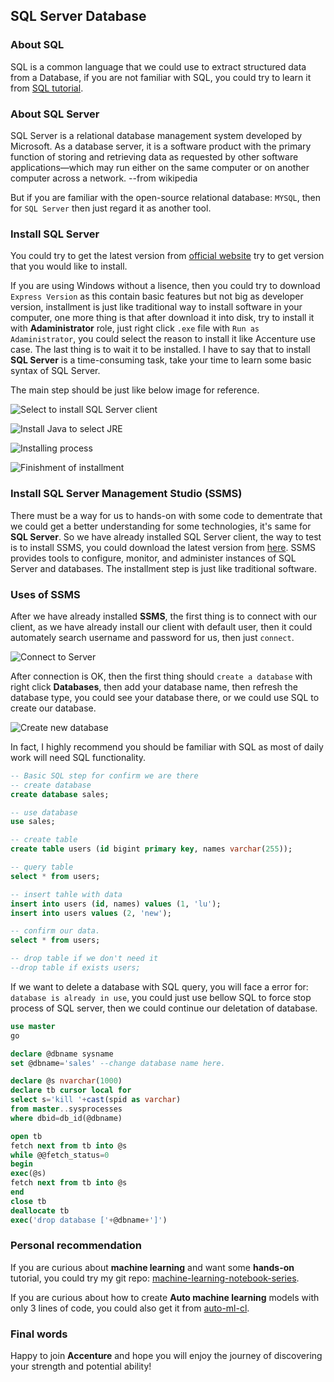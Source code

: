 ## SQL Server Database

### About SQL

SQL is a common language that we could use to extract structured data from a Database, if you are not familiar with SQL, you could try to learn it from [SQL tutorial](https://www.runoob.com/sql/sql-tutorial.html).


### About SQL Server

SQL Server is a relational database management system developed by Microsoft. As a database server, it is a software product with the primary function of storing and retrieving data as requested by other software applications—which may run either on the same computer or on another computer across a network. --from wikipedia

But if you are familiar with the open-source relational database: `MYSQL`, then for `SQL Server` then just regard it as another tool.


### Install SQL Server

You could try to get the latest version from [official website](https://www.microsoft.com/zh-cn/sql-server/sql-server-downloads) try to get version that you would like to install. 

If you are using Windows without a lisence, then you could try to download `Express Version` as this contain basic features but not big as developer version, installment is just like traditional way to install software in your computer, one more thing is that after download it into disk, try to install it with **Adaministrator** role, just right click `.exe` file with `Run as Adaministrator`, you could select the reason to install it like Accenture use case. The last thing is to wait it to be installed. I have to say that to install **SQL Server** is a time-consuming task, take your time to learn some basic syntax of SQL Server.

The main step should be just like below image for reference. 

![Select to install SQL Server client](https://github.com/lugq1990/machine-learning-beginner-jupyter-series/blob/master/other_materials/SQL_Server/picture/install.png)


![Install Java to select JRE](https://github.com/lugq1990/machine-learning-beginner-jupyter-series/blob/master/other_materials/SQL_Server/picture/java_install.png)


![Installing process](https://github.com/lugq1990/machine-learning-beginner-jupyter-series/blob/master/other_materials/SQL_Server/picture/install_process.png)


![Finishment of installment](https://github.com/lugq1990/machine-learning-beginner-jupyter-series/blob/master/other_materials/SQL_Server/picture/sucess.png)


### Install SQL Server Management Studio (SSMS)


There must be a way for us to hands-on with some code to dementrate that we could get a better understanding for some technologies, it's same for **SQL Server**. So we have already installed SQL Server client, the way to test is to install SSMS, you could download the latest version from [here](https://docs.microsoft.com/zh-cn/sql/ssms/download-sql-server-management-studio-ssms?view=sql-server-ver15#download-ssms). SSMS provides tools to configure, monitor, and administer instances of SQL Server and databases. The installment step is just like traditional software.


### Uses of SSMS 


After we have already installed **SSMS**, the first thing is to connect with our client, as we have already install our client with default user, then it could automately search username and password for us, then just `connect`. 

![Connect to Server](https://github.com/lugq1990/machine-learning-beginner-jupyter-series/blob/master/other_materials/SQL_Server/picture/connect_to_server.png)

After connection is OK, then the first thing should `create a database` with right click **Databases**, then add your database name, then refresh the database type, you could see your database there, or we could use SQL to create our database.

![Create new database](https://github.com/lugq1990/machine-learning-beginner-jupyter-series/blob/master/other_materials/SQL_Server/picture/create_new_db.png)


In fact, I highly recommend you should be familiar with SQL as most of daily work will need SQL functionality.


```SQL
-- Basic SQL step for confirm we are there
-- create database
create database sales;

-- use database
use sales;

-- create table
create table users (id bigint primary key, names varchar(255));

-- query table
select * from users;

-- insert tahle with data
insert into users (id, names) values (1, 'lu');
insert into users values (2, 'new');

-- confirm our data.
select * from users;

-- drop table if we don't need it
--drop table if exists users;

```

If we want to delete a database with SQL query, you will face a error for: `database is already in use`, you could just use bellow SQL to force stop process of SQL server, then we could continue our deletation of database.

```SQL
use master 
go 

declare @dbname sysname 
set @dbname='sales' --change database name here.

declare @s nvarchar(1000) 
declare tb cursor local for 
select s='kill '+cast(spid as varchar) 
from master..sysprocesses 
where dbid=db_id(@dbname) 

open tb 
fetch next from tb into @s 
while @@fetch_status=0 
begin 
exec(@s) 
fetch next from tb into @s 
end 
close tb 
deallocate tb 
exec('drop database ['+@dbname+']')  
```


### Personal recommendation

If you are curious about **machine learning** and want some **hands-on** tutorial, you could try my git repo: [machine-learning-notebook-series](https://github.com/lugq1990/machine-learning-notebook-series).

If you are curious about how to create **Auto machine learning** models with only 3 lines of code, you could also get it from [auto-ml-cl](https://github.com/lugq1990/auto-ml-cl).


### Final words

Happy to join **Accenture** and hope you will enjoy the journey of discovering your strength and potential ability!